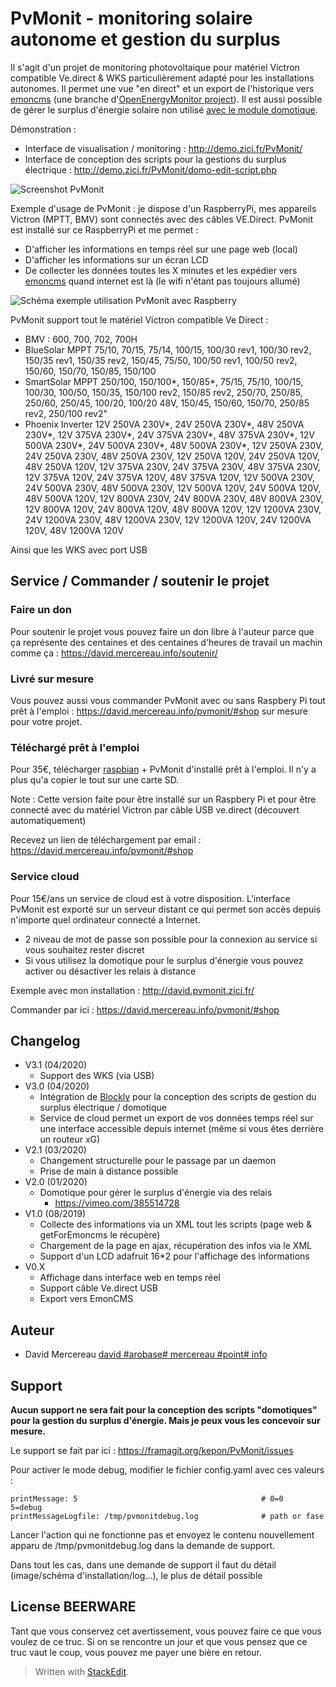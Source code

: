 # PvMonit - monitoring solaire autonome et gestion du surplus

Il s'agit d'un projet de monitoring photovoltaique pour matériel Victron compatible Ve.direct & WKS particulièrement adapté pour les installations autonomes. Il permet une vue "en direct" et un export de l'historique vers [emoncms](https://openenergymonitor.org/emon/emoncms) (une branche d'[OpenEnergyMonitor project](http://openenergymonitor.org)). Il est aussi possible de gérer le surplus d'énergie solaire non utilisé [avec le module domotique](https://david.mercereau.info/pvmonit-v2-0-domotique-gestion-surplus-electrique-solaire-en-autonomie/).

Démonstration :

* Interface de visualisation / monitoring : http://demo.zici.fr/PvMonit/
* Interface de conception des scripts pour la gestions du surplus électrique : http://demo.zici.fr/PvMonit/domo-edit-script.php

![Screenshot PvMonit](http://david.mercereau.info/wp-content/uploads/2016/11/banPvMonit.jpeg) 

Exemple d'usage de PvMonit : je dispose d'un RaspberryPi, mes appareils Victron (MPTT, BMV) sont connectés avec des câbles VE.Direct. PvMonit est installé sur ce RaspberryPi et me permet : 

  - D'afficher les informations en temps réel sur une page web (local)
  - D'afficher les informations sur un écran LCD
  - De collecter les données toutes les X minutes et les expédier vers [emoncms](https://openenergymonitor.org/emon/node/90) quand internet est là (le wifi n'étant pas toujours allumé)

![Schéma exemple utilisation PvMonit avec Raspberry](https://david.mercereau.info/wp-content/uploads/2019/10/PvMonitV1_USB.png)

PvMonit support tout le matériel Victron compatible Ve Direct : 

  - BMV : 600, 700, 702, 700H
  - BlueSolar MPPT 75/10, 70/15, 75/14, 100/15, 100/30 rev1, 100/30 rev2, 150/35 rev1, 150/35 rev2, 150/45, 75/50, 100/50 rev1, 100/50 rev2, 150/60, 150/70, 150/85, 150/100
  - SmartSolar MPPT 250/100, 150/100*, 150/85*, 75/15, 75/10, 100/15, 100/30, 100/50, 150/35, 150/100 rev2, 150/85 rev2, 250/70, 250/85, 250/60, 250/45, 100/20, 100/20 48V, 150/45, 150/60, 150/70, 250/85 rev2, 250/100 rev2"
  - Phoenix Inverter 12V 250VA 230V*, 24V 250VA 230V*, 48V 250VA 230V*, 12V 375VA 230V*, 24V 375VA 230V*, 48V 375VA 230V*, 12V 500VA 230V*, 24V 500VA 230V*, 48V 500VA 230V*, 12V 250VA 230V, 24V 250VA 230V, 48V 250VA 230V, 12V 250VA 120V, 24V 250VA 120V, 48V 250VA 120V, 12V 375VA 230V, 24V 375VA 230V, 48V 375VA 230V, 12V 375VA 120V, 24V 375VA 120V, 48V 375VA 120V, 12V 500VA 230V, 24V 500VA 230V, 48V 500VA 230V, 12V 500VA 120V, 24V 500VA 120V, 48V 500VA 120V, 12V 800VA 230V, 24V 800VA 230V, 48V 800VA 230V, 12V 800VA 120V, 24V 800VA 120V, 48V 800VA 120V, 12V 1200VA 230V, 24V 1200VA 230V, 48V 1200VA 230V, 12V 1200VA 120V, 24V 1200VA 120V, 48V 1200VA 120V

Ainsi que les WKS avec port USB

## Service / Commander / soutenir le projet

### Faire un don

Pour soutenir le projet vous pouvez faire un don libre à l'auteur parce que ça représente des centaines et des centaines d'heures de travail un machin comme ça : https://david.mercereau.info/soutenir/

### Livré sur mesure 

Vous pouvez aussi vous commander PvMonit avec ou sans Raspbery Pi tout prêt à l'emploi : https://david.mercereau.info/pvmonit/#shop sur mesure pour votre projet.

### Téléchargé prêt à l'emploi

Pour 35€, télécharger [raspbian](https://www.raspberrypi.org/downloads/raspbian/) + PvMonit d'installé prêt à l'emploi. Il n'y a plus qu'a copier le tout sur une carte SD.

Note : Cette version faite pour être installé sur un Raspbery Pi et pour être connecté avec du matériel Victron par câble USB ve.direct (découvert automatiquement)

Recevez un lien de téléchargement par email : https://david.mercereau.info/pvmonit/#shop

### Service cloud

Pour 15€/ans un service de cloud est à votre disposition. L'interface PvMonit est exporté sur un serveur distant ce qui permet son accès depuis n'importe quel ordinateur connecté a Internet. 

* 2 niveau de mot de passe son possible pour la connexion au service si vous souhaitez rester discret
* Si vous utilisez la domotique pour le surplus d'énergie vous pouvez activer ou désactiver les relais à distance

Exemple avec mon installation : http://david.pvmonit.zici.fr/

Commander par ici : https://david.mercereau.info/pvmonit/#shop

## Changelog

  * V3.1 (04/2020)
	  * Support des WKS (via USB)
  * V3.0 (04/2020)
	  * Intégration de [Blockly](https://developers.google.com/blockly/) pour la conception des scripts de gestion du surplus électrique / domotique
	  * Service de cloud permet un export de vos données temps réel sur une interface accessible depuis internet (même si vous êtes derrière un routeur xG)
  * V2.1 (03/2020)
	* Changement structurelle pour le passage par un daemon
	* Prise de main à distance possible
  * V2.0 (01/2020)
	* Domotique pour gérer le surplus d'énergie via des relais
	    * https://vimeo.com/385514728
  * V1.0 (08/2019)
	* Collecte des informations via un XML tout les scripts (page web & getForEmoncms le récupère)
	* Chargement de la page en ajax, récupération des infos via le XML
	* Support d'un LCD adafruit 16*2 pour l'affichage des informations
  * V0.X
	  * Affichage dans interface web en temps réel
	  * Support câble Ve.direct USB 
	  * Export vers EmonCMS

## Auteur

  - David Mercereau [david #arobase# mercereau #point# info](http://david.mercereau.info/contact/)

## Support

**Aucun support ne sera fait pour la conception des scripts "domotiques" pour la gestion du surplus d'énergie. Mais je peux vous les concevoir sur mesure.**

Le support se fait par ici : https://framagit.org/kepon/PvMonit/issues

Pour activer le mode debug, modifier le fichier config.yaml avec ces valeurs : 

```
printMessage: 5                                         # 0=0	5=debug
printMessageLogfile: /tmp/pvmonitdebug.log              # path or fase
```

Lancer l'action qui ne fonctionne pas et envoyez le contenu nouvellement apparu de /tmp/pvmonitdebug.log dans la demande de support. 

Dans tout les cas, dans une demande de support il faut du détail (image/schéma d'installation/log...), le plus de détail possible

## License BEERWARE

Tant que vous conservez cet avertissement, vous pouvez faire ce que vous voulez de ce truc. Si on se rencontre un jour et que vous pensez que ce truc vaut le coup, vous pouvez me payer une bière en retour. 

> Written with [StackEdit](https://stackedit.io/).




